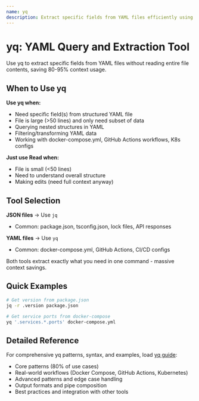 ```yaml
---
name: yq
description: Extract specific fields from YAML files efficiently using qq instead of reading entire files, saving 80-95% context.
---
```


# yq: YAML Query and Extraction Tool

Use yq to extract specific fields from YAML files without reading entire file contents, saving 80-95% context usage.

## When to Use yq

**Use yq when:**
- Need specific field(s) from structured YAML file
- File is large (>50 lines) and only need subset of data
- Querying nested structures in YAML
- Filtering/transforming YAML data
- Working with docker-compose.yml, GitHub Actions workflows, K8s configs

**Just use Read when:**
- File is small (<50 lines)
- Need to understand overall structure
- Making edits (need full context anyway)

## Tool Selection

**JSON files** → Use `jq`
- Common: package.json, tsconfig.json, lock files, API responses

**YAML files** → Use `yq`
- Common: docker-compose.yml, GitHub Actions, CI/CD configs

Both tools extract exactly what you need in one command - massive context savings.

## Quick Examples

```bash
# Get version from package.json
jq -r .version package.json

# Get service ports from docker-compose
yq '.services.*.ports' docker-compose.yml
```

## Detailed Reference

For comprehensive yq patterns, syntax, and examples, load [yq guide](./references/yq-guide.md):
- Core patterns (80% of use cases)
- Real-world workflows (Docker Compose, GitHub Actions, Kubernetes)
- Advanced patterns and edge case handling
- Output formats and pipe composition
- Best practices and integration with other tools
